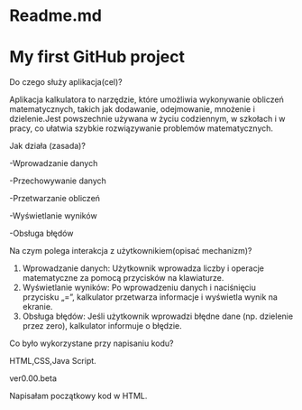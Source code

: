 # Readme.md
# My first GitHub project
Do czego służy aplikacja(cel)?

Aplikacja kalkulatora to narzędzie, które umożliwia wykonywanie obliczeń matematycznych, takich jak dodawanie, odejmowanie, mnożenie i dzielenie.Jest powszechnie używana w życiu codziennym, w szkołach i w pracy, co ułatwia szybkie rozwiązywanie problemów matematycznych.

Jak działa (zasada)?

-Wprowadzanie danych

-Przechowywanie danych

-Przetwarzanie obliczeń

-Wyświetlanie wyników

-Obsługa błędów

Na czym polega interakcja z użytkownikiem(opisać mechanizm)?

1. Wprowadzanie danych: Użytkownik wprowadza liczby i operacje matematyczne za pomocą przycisków na klawiaturze. 
2. Wyświetlanie wyników: Po wprowadzeniu danych i naciśnięciu przycisku „=”, kalkulator przetwarza informacje i wyświetla wynik na ekranie.
3. Obsługa błędów: Jeśli użytkownik wprowadzi błędne dane (np. dzielenie przez zero), kalkulator informuje o błędzie.

Co było wykorzystane przy napisaniu kodu?

HTML,CSS,Java Script.

ver0.00.beta

Napisałam początkowy kod w HTML.
